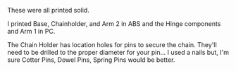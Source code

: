 These were all printed solid.

I printed Base, Chainholder, and Arm 2 in ABS and the Hinge components and Arm 1 in PC.

The Chain Holder has location holes for pins to secure the chain. They'll need to be drilled to the proper diameter for your pin... I used a nails but, I'm sure Cotter Pins, Dowel Pins, Spring Pins would be better.
